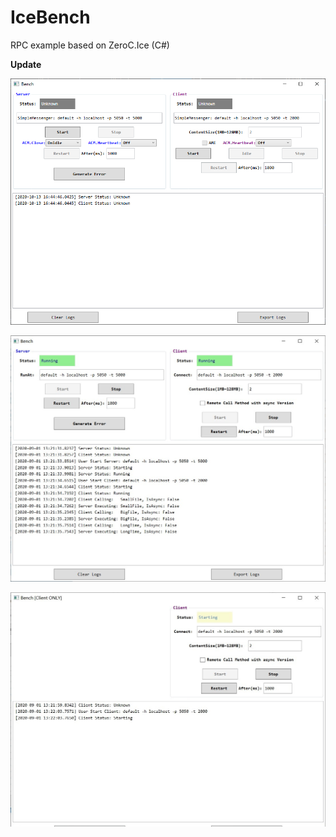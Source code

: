 # IceBench
RPC example based on ZeroC.Ice (C#)



**Update**

![update](screenshots/3.png)



![1](screenshots/1.jpg)



![2](screenshots/2.jpg)